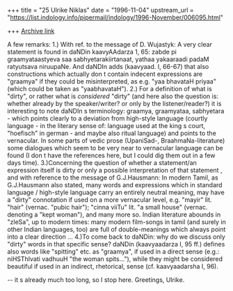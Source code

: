 +++
title = "25 Ulrike Niklas"
date = "1996-11-04"
upstream_url = "https://list.indology.info/pipermail/indology/1996-November/006095.html"

+++
[Archive link](https://list.indology.info/pipermail/indology/1996-November/006095.html)


A few remarks:
1.) With ref. to the message of D. Wujastyk: 
A very clear statement is found in daNDin kaavyAAdarza 1, 65:
	zabde pi graamyataastyeva saa sabhyetarakiirtanaat,
	yathaa yakaaraadi padaM ratyutsava niruupaNe.
And daNDIn adds (kaavyaad. I, 66-67) that also constructions which 
actually don t contain indecent expressions are "graamya" if they could 
be misinterpreted, as e.g. "yaa bhavataH priyaa" (which could be taken as 
"yaabhavataH").
2.) For a definition of what is "dirty", or rather what is *considered* 
"dirty" (and here also the question is: whether already by the 
speaker/writer? or only by the listener/reader?) it is interesting to 
note daNDIn s terminology: graamya, graamyataa, sabhyetara - which points 
clearly to a deviation from high-style language (courtly language - in 
the literary sense of: language used at the king s court, "hoefisch" in 
german - and maybe also ritual language) and points to the vernacular.
In some parts of vedic prose (UpaniSad-, BraahmaNa-literature) some 
dialogues which seem to be very near to vernacular language can be found 
(I don t have the references here, but I could dig them out in a few days 
time).
3.)Concerning the question of whether a statement/an expression itself is 
dirty or only a possible interpretation of that statement , and with 
reference to the message of G.J.Hausmann:
In modern Tamil, as G.J.Hausmann also stated, many words and expressions 
which in standard language / high-style language carry an entirely 
neutral meaning, may have a "dirty" connotation if used on a more 
vernacular level, e.g. "mayir" lit. "hair" (vernac. "pubic hair"); 
"cinna viiTu" lit. "a small house"  (vernac. denoting a "kept woman"), 
and many more so. 
Indian literature abounds in "zleSa", up to modern times: many modern 
film-songs in tamil (and surely in other Indian languages, too) are full 
of double-meanings which always point into a clear direction ...
4.)To come back to daNDin: why do we discuss only "dirty" words in that 
specific sense?
daNDin (kaavyaadarza I, 95 ff.) defines also words like "spitting" etc. 
as "graamya", if used in a direct sense (e.g.: niHSThIvati vadhuuH "the 
woman spits..."), while they might be considered beautiful if used in an 
indirect, rhetorical, sense (cf. kaavyaadarsha I, 96).

-- it s already much too long, so I stop here. Greetings, Ulrike.  





